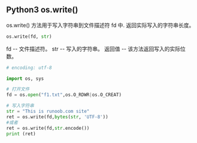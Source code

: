 ## Python3 os.write()

os.write() 方法用于写入字符串到文件描述符 fd 中. 返回实际写入的字符串长度。

```python
os.write(fd, str)
```

fd -- 文件描述符。
str -- 写入的字符串。
返回值 -- 该方法返回写入的实际位数。

```python
# encoding: utf-8

import os, sys

# 打开文件
fd = os.open("f1.txt",os.O_RDWR|os.O_CREAT)

# 写入字符串
str = "This is runoob.com site"
ret = os.write(fd,bytes(str, 'UTF-8'))
#或者
ret = os.write(fd,str.encode())
print (ret)
```